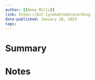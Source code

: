 ```yaml
---
author: [[Anna Mills]] 
link: https://bit.ly/whattodorecording
date-published: January 28, 2023
tags: 
---
```


# Summary
# Notes